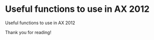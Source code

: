 # Useful functions to use in AX 2012

Useful functions to use in AX 2012

<!--more-->

<script src="https://gist.github.com/Dynamics365/3820c3ff2a128658e111.js"></script>

Thank you for reading!

